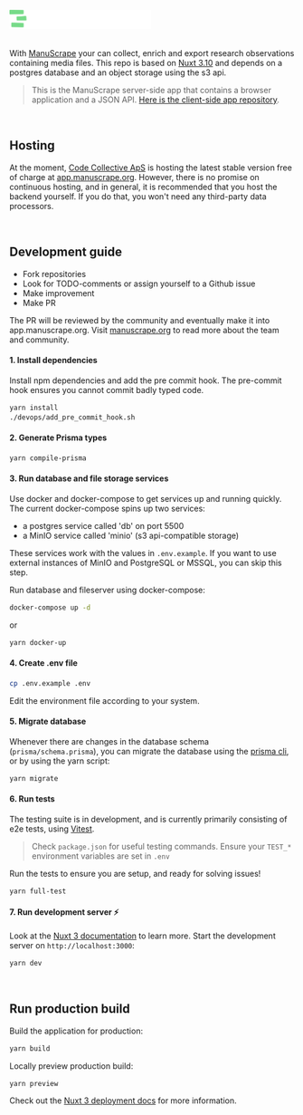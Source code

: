 <br />

<a href="https://github.com/nikobojs/manuscrape_electron">
<picture>
  <source media="(prefers-color-scheme: light)" srcset="/public/logo/manuscrape-logo-dark.svg">
  <source media="(prefers-color-scheme: dark)" srcset="/public/logo/manuscrape-logo-light.svg">
  <img width="250" alt="Manuscape logo" src="/public/logo/manuscrape-logo-light.svg">
</picture>
</a>
<br />
<br />

With [ManuScrape](https://manuscrape.org) your can collect, enrich and export research observations containing media files. This repo is based on [Nuxt 3.10](https://nuxt.com/) and depends on a postgres database and an object storage using the s3 api.

> This is the ManuScrape server-side app that contains a browser application and a JSON API. [Here is the client-side app repository](https://github.com/nikobojs/manuscrape_electron).

<br />

## Hosting

At the moment, [Code Collective ApS](codecollective.dk) is hosting the latest stable version free of charge at [app.manuscrape.org](https://app.manuscrape.org). However, there is no promise on continuous hosting, and in general, it is recommended that you host the backend yourself. If you do that, you won't need any third-party data processors.

<br />

## Development guide

- Fork repositories
- Look for TODO-comments or assign yourself to a Github issue
- Make improvement
- Make PR

The PR will be reviewed by the community and eventually make it into app.manuscrape.org. Visit [manuscrape.org](https://manuscrape.org) to read more about the team and community.

#### 1. Install dependencies

Install npm dependencies and add the pre commit hook. The pre-commit hook ensures you cannot commit badly typed code.

```bash
yarn install
./devops/add_pre_commit_hook.sh
```

#### 2. Generate Prisma types
```bash
yarn compile-prisma
```

#### 3. Run database and file storage services

Use docker and docker-compose to get services up and running quickly. The current docker-compose spins up two services:

- a postgres service called 'db' on port 5500
- a MinIO service called 'minio' (s3 api-compatible storage)

These services work with the values in `.env.example`. If you want to use external instances of MinIO and PostgreSQL or MSSQL, you can skip this step.

Run database and fileserver using docker-compose:

```bash
docker-compose up -d
```
or
```bash
yarn docker-up
```

#### 4. Create .env file

```bash
cp .env.example .env
```

Edit the environment file according to your system.

#### 5. Migrate database

Whenever there are changes in the database schema (`prisma/schema.prisma`), you can migrate the database using the [prisma cli](https://www.prisma.io/docs/reference/api-reference/command-reference), or by using the yarn script:

```bash
yarn migrate
```

#### 6. Run tests

The testing suite is in development, and is currently primarily consisting of e2e tests, using [Vitest](https://vitest.dev/).

> Check `package.json` for useful testing commands.
> Ensure your `TEST_*` environment variables are set in `.env`

Run the tests to ensure you are setup, and ready for solving issues!
```bash
yarn full-test
```

#### 7. Run development server ⚡

Look at the [Nuxt 3 documentation](https://nuxt.com/docs/getting-started/introduction) to learn more.
Start the development server on `http://localhost:3000`:

```bash
yarn dev
```

<br />

## Run production build

Build the application for production:

```bash
yarn build
```

Locally preview production build:

```bash
yarn preview
```

Check out the [Nuxt 3 deployment docs](https://nuxt.com/docs/getting-started/deployment) for more information.
